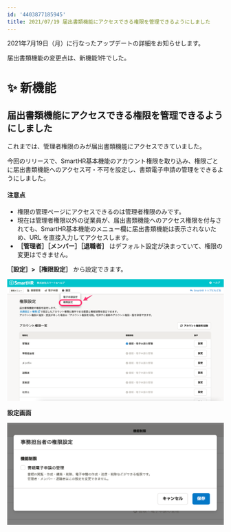 ```yaml
---
id: '4403877185945'
title: 2021/07/19 届出書類機能にアクセスできる権限を管理できるようにしました
---
```

2021年7月19日（月）に行なったアップデートの詳細をお知らせします。

届出書類機能の変更点は、新機能1件でした。

# ✨ 新機能

## 届出書類機能にアクセスできる権限を管理できるようにしました

これまでは、管理者権限のみが届出書類機能にアクセスできていました。

今回のリリースで、SmartHR基本機能のアカウント権限を取り込み、権限ごとに届出書類機能へのアクセス可・不可を設定し、書類電子申請の管理をできるようにしました。

#### 注意点

- 権限の管理ページにアクセスできるのは管理者権限のみです。
- 現在は管理者権限以外の従業員が、届出書類機能へのアクセス権限を付与されても、SmartHR基本機能のメニュー欄に届出書類機能は表示されないため、URL を直接入力してアクセスします。
-  **［管理者］［メンバー］［退職者］** はデフォルト設定が決まっていて、権限の変更はできません。

 **［設定］>［権限設定］** から設定できます。

![](./__________2021-07-20_11_03_08.png)

**設定画面**

![](./__________2021-07-20_11_08_18.png)
